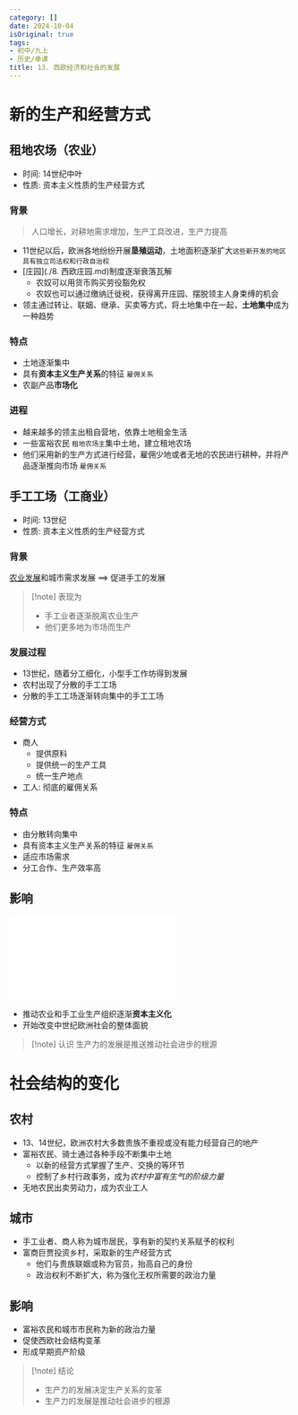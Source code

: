 ```yaml
---
category: []
date: 2024-10-04
isOriginal: true
tags:
- 初中/九上
- 历史/单课
title: 13. 西欧经济和社会的发展
---
```

# 新的生产和经营方式
## 租地农场（农业） 
- 时间: 14世纪中叶
- 性质: 资本主义性质的生产经营方式
### 背景
> 人口增长，对耕地需求增加，生产工具改进，生产力提高
- 11世纪以后，欧洲各地纷纷开展**垦殖运动**，土地面积逐渐扩大`这些新开发的地区具有独立司法权和行政自治权`
- [庄园](./8. 西欧庄园.md)制度逐渐衰落瓦解
    - 农奴可以用货币购买劳役豁免权
    - 农奴也可以通过缴纳迁徙税，获得离开庄园、摆脱领主人身束缚的机会
- 领主通过转让、联姻、继承、买卖等方式，将土地集中在一起，**土地集中**成为一种趋势
### 特点
- 土地逐渐集中
- 具有**资本主义生产关系**的特征 `雇佣关系`
- 农副产品**市场化**
### 进程
- 越来越多的领主出租自营地，依靠土地租金生活
- 一些富裕农民 `租地农场主`集中土地，建立租地农场
- 他们采用新的生产方式进行经营，雇佣少地或者无地的农民进行耕种，并将产品逐渐推向市场 `雇佣关系`

## 手工工场（工商业）
- 时间: 13世纪
- 性质: 资本主义性质的生产经营方式
### 背景
[农业发展](#租地农场（农业）)和城市需求发展 ==> 促进手工的发展
> [!note] 表现为
> - 手工业者逐渐脱离农业生产
> - 他们更多地为市场而生产
### 发展过程
- 13世纪，随着分工细化，小型手工作坊得到发展
- 农村出现了分散的手工工场
- 分散的手工工场逐渐转向集中的手工工场
### 经营方式
- 商人
    - 提供原料
    - 提供统一的生产工具
    - 统一生产地点
- 工人: 彻底的雇佣关系
### 特点
- 由分散转向集中
- 具有资本主义生产关系的特征 `雇佣关系`
- 适应市场需求
- 分工合作、生产效率高
## 影响
![775](../附件/新的生产经营方式的变化.excalidraw.md)
- 推动农业和手工业生产组织逐渐**资本主义化**
- 开始改变中世纪欧洲社会的整体面貌
> [!note] 认识
> 生产力的发展是推送推动社会进步的根源
# 社会结构的变化
## 农村
- 13、14世纪，欧洲农村大多数贵族不重视或没有能力经营自己的地产
- 富裕农民、骑士通过各种手段不断集中土地
    - 以新的经营方式掌握了生产、交换的等环节
    - 控制了乡村行政事务，成为*农村中富有生气的阶级力量*
- 无地农民出卖劳动力，成为农业工人
## 城市
- 手工业者、商人称为城市居民，享有新的契约关系赋予的权利
- 富商巨贾投资乡村，采取新的生产经营方式
    - 他们与贵族联姻或称为官员，抬高自己的身份
    - 政治权利不断扩大，称为强化王权所需要的政治力量
## 影响
- 富裕农民和城市市民称为新的政治力量
- 促使西欧社会结构变革
- 形成早期资产阶级
> [!note] 结论
> - 生产力的发展决定生产关系的变革
> - 生产力的发展是推动社会进步的根源